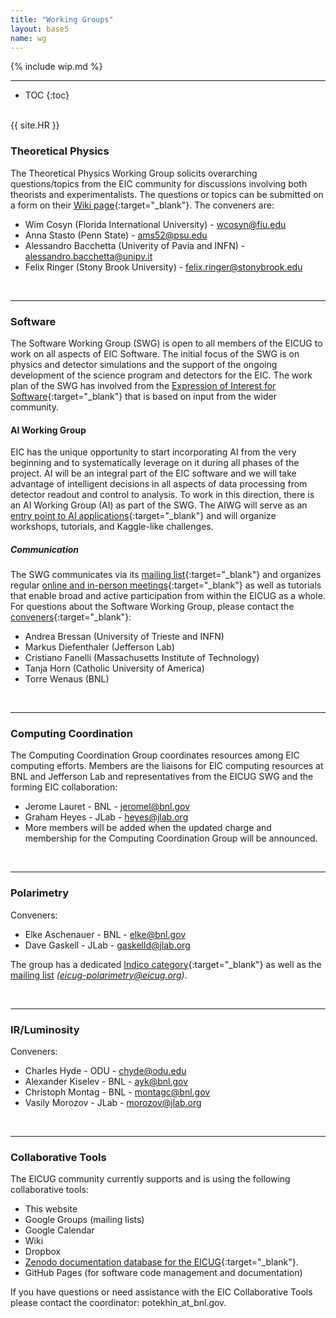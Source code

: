 ```yaml
---
title: "Working Groups"
layout: base5
name: wg
---
```


{% include wip.md %}

---

* TOC
{:toc}

<span id="theoretical-physics"><br/></span>
{{ site.HR }}

### Theoretical Physics  

The Theoretical Physics Working Group solicits overarching questions/topics from the EIC community for discussions involving both theorists and experimentalists. The questions or topics can be submitted on a form on their [Wiki page](https://wiki.bnl.gov/eicug/index.php/Theory){:target="_blank"}. The conveners are:
* Wim Cosyn (Florida International University) - <wcosyn@fiu.edu>
* Anna Stasto (Penn State) - <ams52@psu.edu>
* Alessandro Bacchetta (Univerity of Pavia and INFN) - <alessandro.bacchetta@unipv.it>
* Felix Ringer (Stony Brook University) - <felix.ringer@stonybrook.edu>

<span id="software"><br/></span>

---

### Software

The Software Working Group (SWG) is open to all members of the EICUG to work on all aspects of EIC Software. The initial focus of the SWG is on physics and detector simulations and the support of the ongoing development of the science program and detectors for the EIC. The work plan of the SWG has involved from the [Expression of Interest for Software](https://eic.github.io/activities/eoi.html){:target="_blank"} that is based on input from the wider community.

#### AI Working Group

EIC has the unique opportunity to start incorporating AI from the very beginning and to systematically leverage on it during all phases of the project. AI will be an integral part of the EIC software and we will take advantage of intelligent decisions in all aspects of data processing from detector readout and control to analysis. To work in this direction, there is an AI Working Group (AI) as part of the SWG. The AIWG will serve as an [entry point to AI applications](https://eic.ai){:target="_blank"} and will organize workshops, tutorials, and Kaggle-like challenges. 

##### Communication
The SWG communicates via its [mailing list](mailto:eicug-software@eicug.org){:target="_blank"} and organizes regular [online and in-person meetings](https://indico.bnl.gov/category/301/){:target="_blank"} as well as tutorials that enable broad and active participation from within the EICUG as a whole. For questions about the Software Working Group, please contact the [conveners](mailto:eicug-software-conveners@eicug.org){:target="_blank"}: 
* Andrea Bressan (University of Trieste and INFN)
* Markus Diefenthaler (Jefferson Lab)
* Cristiano Fanelli (Massachusetts Institute of Technology)
* Tanja Horn (Catholic University of America)
* Torre Wenaus (BNL)

<span id="computing-coordination"><br/></span>

---

### Computing&nbsp;Coordination

The Computing Coordination Group coordinates resources among EIC computing efforts. Members are the liaisons for EIC computing resources at BNL and Jefferson Lab and representatives from the EICUG SWG and the forming EIC collaboration:
* Jerome Lauret - BNL - <jeromel@bnl.gov>
* Graham Heyes - JLab - <heyes@jlab.org>
* More members will be added when the updated charge and membership for the Computing Coordination Group will be announced. 

<span id="polarimetry"><br/></span>

---

### Polarimetry

Conveners:
* Elke Aschenauer - BNL - <elke@bnl.gov>
* Dave Gaskell  - JLab - <gaskelld@jlab.org>

The group has a dedicated [Indico category](https://indico.bnl.gov/category/280/){:target="_blank"}
as well as the [mailing list](mailto:eicug-polarimetry@eicug.org) _(eicug-polarimetry@eicug.org)_.

<span id="irluminosity"><br/></span>

---

### IR/Luminosity

Conveners:
* Charles Hyde - ODU - <chyde@odu.edu>
* Alexander Kiselev - BNL - <ayk@bnl.gov>
* Christoph Montag - BNL - <montagc@bnl.gov>
* Vasily Morozov - JLab - <morozov@jlab.org>

<span id="collaborative-tools"><br/></span>

---

### Collaborative Tools

The EICUG community currently supports and is using the following collaborative tools:
* This website
* Google Groups (mailing lists)
* Google Calendar
* Wiki
* Dropbox
* [Zenodo documentation database for the EICUG](https://zenodo.org/communities/eicug/){:target="_blank"}.
* GitHub Pages (for software code management and documentation)

If you have questions or need assistance with the EIC Collaborative Tools please contact
the coordinator: potekhin_at_bnl.gov.

